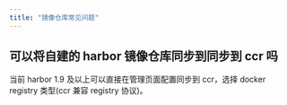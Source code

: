 ```yaml
---
title: "镜像仓库常见问题"
---
```


## 可以将自建的 harbor 镜像仓库同步到同步到 ccr 吗

当前 harbor 1.9 及以上可以直接在管理页面配置同步到 ccr，选择 docker registry 类型(ccr 兼容 registry 协议)。
